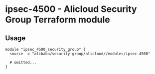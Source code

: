 # ipsec-4500 - Alicloud Security Group Terraform module

## Usage

```hcl
module "ipsec_4500_security_group" {
  source  = "alibaba/security-group/alicloud//modules/ipsec-4500"

  # omitted...
}
```

<!-- BEGINNING OF PRE-COMMIT-TERRAFORM DOCS HOOK -->
<!-- END OF PRE-COMMIT-TERRAFORM DOCS HOOK -->
